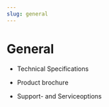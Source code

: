 ```yaml
---
slug: general
---
```


# General

  * Technical Specifications

  * Product brochure

  * Support- and Serviceoptions

